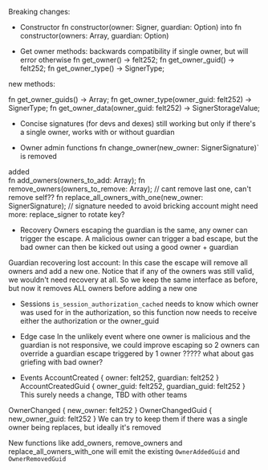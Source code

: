 Breaking changes:

- Constructor
  fn constructor(owner: Signer, guardian: Option<Signer>)
  into
  fn constructor(owners: Array<Signer>, guardian: Option<Signer>)

- Get owner methods:
  backwards compatibility if single owner, but will error otherwise
  fn get_owner() -> felt252;
  fn get_owner_guid() -> felt252;
  fn get_owner_type() -> SignerType;

new methods:

fn get_owner_guids() -> Array<felt252>;
fn get_owner_type(owner_guid: felt252) -> SignerType;
fn get_owner_data(owner_guid: felt252) -> SignerStorageValue;

- Concise signatures (for devs and dexes)
  still working but only if there's a single owner, works with or without guardian

- Owner admin functions
  fn change_owner(new_owner: SignerSignature)` is removed

added  
fn add_owners(owners_to_add: Array<Signer>);
fn remove_owners(owners_to_remove: Array<Signer>); // cant remove last one, can't remove self??
fn replace_all_owners_with_one(new_owner: SignerSignature); // signature needed to avoid bricking account
might need more: replace_signer to rotate key?

- Recovery
  Owners escaping the guardian is the same, any owner can trigger the escape. A malicious owner can trigger a bad escape, but the bad owner can then be kicked out using a good owner + guardian

Guardian recovering lost account: In this case the escape will remove all owners and add a new one. Notice that if any of the owners was still valid, we wouldn't need recovery at all. So we keep the same interface as before, but now it removes ALL owners before adding a new one

- Sessions
  `is_session_authorization_cached` needs to know which owner was used for in the authorization, so this function now needs to receive either the authorization or the owner_guid

- Edge case
  In the unlikely event where one owner is malicious and the guardian is not responsive, we could improve escaping so
  2 owners can override a guardian escape triggered by 1 owner
  ????? what about gas griefing with bad owner?

- Events
  AccountCreated { owner: felt252, guardian: felt252 }
  AccountCreatedGuid { owner_guid: felt252, guardian_guid: felt252 }
  This surely needs a change, TBD with other teams

OwnerChanged { new_owner: felt252 }
OwnerChangedGuid { new_owner_guid: felt252 }
We can try to keep them if there was a single owner being replaces, but ideally it's removed

New functions like add_owners, remove_owners and replace_all_owners_with_one will emit the existing `OwnerAddedGuid` and `OwnerRemovedGuid`
